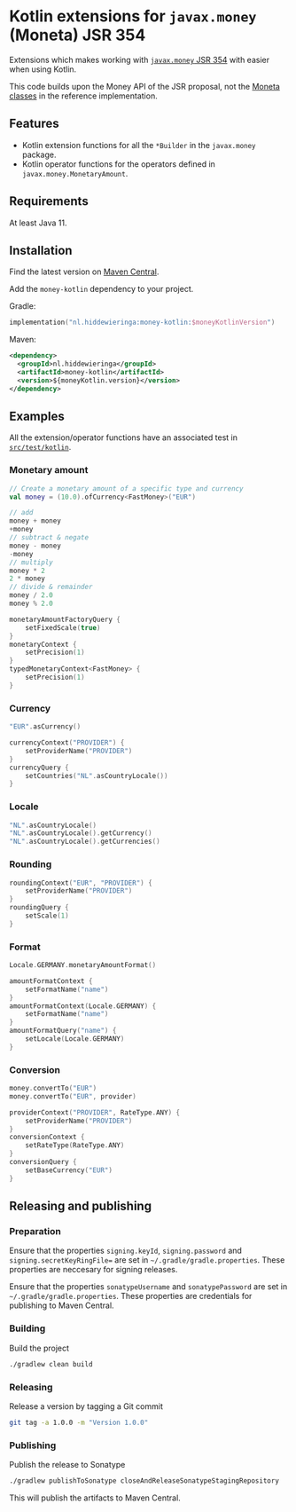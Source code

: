 # Kotlin extensions for `javax.money` (Moneta) JSR 354

Extensions which makes working with [`javax.money` JSR 354](https://jcp.org/en/jsr/detail?id=354) with easier when using Kotlin.

This code builds upon the Money API  of the JSR proposal, not the [Moneta classes](https://github.com/JavaMoney/jsr354-ri#readme) in the reference implementation.

## Features

- Kotlin extension functions for all the `*Builder` in the `javax.money` package.
- Kotlin operator functions for the operators defined in `javax.money.MonetaryAmount`.

## Requirements

At least Java 11.

## Installation

Find the latest version on [Maven Central](https://search.maven.org/artifact/nl.hiddewieringa/money-kotlin/).

Add the `money-kotlin` dependency to your project.

Gradle:
```kotlin
implementation("nl.hiddewieringa:money-kotlin:$moneyKotlinVersion")
```

Maven:
```xml
<dependency>
  <groupId>nl.hiddewieringa</groupId>
  <artifactId>money-kotlin</artifactId>
  <version>${moneyKotlin.version}</version>
</dependency>
```

## Examples

All the extension/operator functions have an associated test in [`src/test/kotlin`](src/test/kotlin).

### Monetary amount

```kotlin
// Create a monetary amount of a specific type and currency
val money = (10.0).ofCurrency<FastMoney>("EUR")

// add
money + money
+money
// subtract & negate
money - money
-money
// multiply
money * 2
2 * money
// divide & remainder
money / 2.0
money % 2.0

monetaryAmountFactoryQuery {
    setFixedScale(true)
}
monetaryContext {
    setPrecision(1)
}
typedMonetaryContext<FastMoney> {
    setPrecision(1)
}
```

### Currency

```kotlin
"EUR".asCurrency()

currencyContext("PROVIDER") {
    setProviderName("PROVIDER")
}
currencyQuery {
    setCountries("NL".asCountryLocale())
}
```

### Locale

```kotlin
"NL".asCountryLocale()
"NL".asCountryLocale().getCurrency()
"NL".asCountryLocale().getCurrencies()
```

### Rounding

```kotlin
roundingContext("EUR", "PROVIDER") {
    setProviderName("PROVIDER")
}
roundingQuery {
    setScale(1)
}
```

### Format

```kotlin
Locale.GERMANY.monetaryAmountFormat()

amountFormatContext {
    setFormatName("name")
}
amountFormatContext(Locale.GERMANY) {
    setFormatName("name")
}
amountFormatQuery("name") {
    setLocale(Locale.GERMANY)
}
```

### Conversion

```kotlin
money.convertTo("EUR")
money.convertTo("EUR", provider)

providerContext("PROVIDER", RateType.ANY) {
    setProviderName("PROVIDER")
}
conversionContext {
    setRateType(RateType.ANY)
}
conversionQuery {
    setBaseCurrency("EUR")
}
```

## Releasing and publishing

### Preparation

Ensure that the properties `signing.keyId`, `signing.password` and `signing.secretKeyRingFile=` are set in `~/.gradle/gradle.properties`.
These properties are neccesary for signing releases.

Ensure that the properties `sonatypeUsername` and `sonatypePassword` are set in `~/.gradle/gradle.properties`.
These properties are credentials for publishing to Maven Central.

### Building

Build the project
```bash
./gradlew clean build
```

### Releasing

Release a version by tagging a Git commit
```bash
git tag -a 1.0.0 -m "Version 1.0.0"
```

### Publishing

Publish the release to Sonatype
```bash
./gradlew publishToSonatype closeAndReleaseSonatypeStagingRepository
```
This will publish the artifacts to Maven Central.
